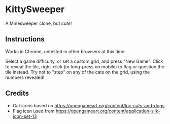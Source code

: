 # KittySweeper

A Minesweeper clone, but *cute*!

## Instructions

Works in Chrome, untested in other browsers at this time.

Select a game difficulty, or set a custom grid, and press "New Game".  Click to reveal the tile, right-click (or long-press on mobile) to flag or question the tile instead.  Try not to "step" on any of the cats on the grid, using the numbers revealed!

## Credits

* Cat icons based on https://opengameart.org/content/lpc-cats-and-dogs
* Flag icon used from https://opengameart.org/content/application-silk-icon-set-13
